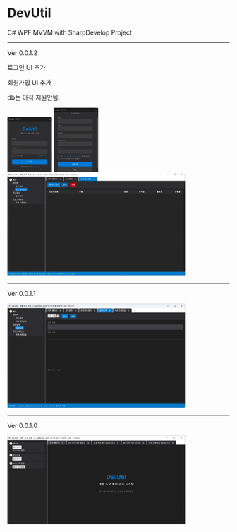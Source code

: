 # DevUtil
C# WPF MVVM with SharpDevelop Project

---------------------------
Ver 0.0.1.2

로그인 UI 추가

회원가입 UI 추가

db는 아직 지원안됨.

<img src='https://github.com/sigmak/DevUtil/blob/main/scimages/DevUtil_v-0-0-1-2A.png' width=20% height=20% />

<img src='https://github.com/sigmak/DevUtil/blob/main/scimages/DevUtil_v-0-0-1-2B.png' width=20% height=20% />

<img src='https://github.com/sigmak/DevUtil/blob/main/scimages/DevUtil_v-0-0-1-2C.png' width=80% height=80% />

---------------------------
Ver 0.0.1.1

<img src='https://github.com/sigmak/DevUtil/blob/main/scimages/DevUtil_v-0-0-1-1.png' width=80% height=80% />

---------------------------

Ver 0.0.1.0

<img src='https://github.com/sigmak/DevUtil/blob/main/scimages/DevUtil_v-0-0-1-0.png' width=80% height=80% />

